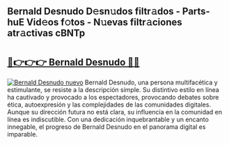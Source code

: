## Bernald Desnudo D𝚎sn𝚞dos filtr𝚊dos - Parts-huE Vid𝚎os f𝚘tos - N𝚞evas filtr𝚊ciones atr𝚊ctivas cBNTp

# <h2><a href="http://mbd0ylh.tromn.icu/?c=Bernald+Desnudo">🔗👉👉👉 Bernald Desnudo 🔗🔗</a></h2>

[![Bernald Desnudo nuevo](https://i.imgur.com/pEAQMta.gif)](http://mbd0ylh.tromn.icu/?c=Bernald+Desnudo)
Bernald Desnudo, una persona multifacética y estimulante, se resiste a la descripción simple. Su distintivo estilo en línea ha cautivado y provocado a los espectadores, provocando debates sobre ética, autoexpresión y las complejidades de las comunidades digitales. Aunque su dirección futura no está clara, su influencia en la comunidad en línea es indiscutible. Con una dedicación inquebrantable y un encanto innegable, el progreso de Bernald Desnudo en el panorama digital es imparable.
